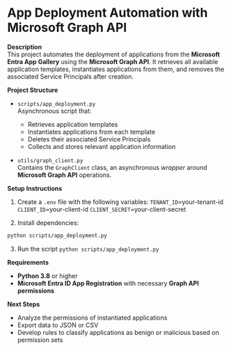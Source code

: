 # App Deployment Automation with Microsoft Graph API

**Description**  
This project automates the deployment of applications from the **Microsoft Entra App Gallery** using the **Microsoft Graph API**. 
It retrieves all available application templates, instantiates applications from them, and removes the associated Service Principals after creation.

**Project Structure**  
- `scripts/app_deployment.py`  
  Asynchronous script that:
  - Retrieves application templates
  - Instantiates applications from each template
  - Deletes their associated Service Principals
  - Collects and stores relevant application information

- `utils/graph_client.py`  
  Contains the `GraphClient` class, an asynchronous *wrapper* around **Microsoft Graph API** operations.

**Setup Instructions**  
1. Create a `.env` file with the following variables:
    `TENANT_ID`=your-tenant-id
    `CLIENT_ID`=your-client-id
    `CLIENT_SECRET`=your-client-secret

2. Install dependencies:

```bash
python scripts/app_deployment.py
```

3. Run the script `python scripts/app_deployment.py`

**Requirements**  
- **Python 3.8** or higher  
- **Microsoft Entra ID App Registration** with necessary **Graph API permissions**

**Next Steps**  
- Analyze the permissions of instantiated applications  
- Export data to JSON or CSV  
- Develop rules to classify applications as benign or malicious based on permission sets

